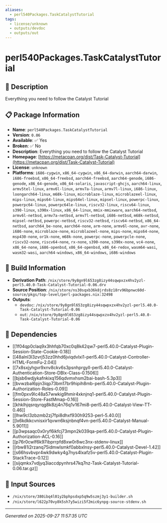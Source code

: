 ```yaml
---
aliases:
  - perl540Packages.TaskCatalystTutorial
tags:
  - license/unknown
  - outputs/devdoc
  - outputs/out
---
```


# perl540Packages.TaskCatalystTutorial

## 📝 Description

Everything you need to follow the Catalyst Tutorial

## 📋 Package Information

- **Name**: `perl540Packages.TaskCatalystTutorial`
- **Version**: `0.06`
- **Available**: ✅ Yes
- **Broken**: ✅ No
- **Description**: Everything you need to follow the Catalyst Tutorial
- **Homepage**: [https://metacpan.org/dist/Task-Catalyst-Tutorial](https://metacpan.org/dist/Task-Catalyst-Tutorial)
- **License**: `unknown`
- **Platforms**: `i686-cygwin`, `x86_64-cygwin`, `x86_64-darwin`, `aarch64-darwin`, `i686-freebsd`, `x86_64-freebsd`, `aarch64-freebsd`, `aarch64-genode`, `i686-genode`, `x86_64-genode`, `x86_64-solaris`, `javascript-ghcjs`, `aarch64-linux`, `armv5tel-linux`, `armv6l-linux`, `armv7a-linux`, `armv7l-linux`, `i686-linux`, `loongarch64-linux`, `m68k-linux`, `microblaze-linux`, `microblazeel-linux`, `mips-linux`, `mips64-linux`, `mips64el-linux`, `mipsel-linux`, `powerpc-linux`, `powerpc64-linux`, `powerpc64le-linux`, `riscv32-linux`, `riscv64-linux`, `s390-linux`, `s390x-linux`, `x86_64-linux`, `mmix-mmixware`, `aarch64-netbsd`, `armv6l-netbsd`, `armv7a-netbsd`, `armv7l-netbsd`, `i686-netbsd`, `m68k-netbsd`, `mipsel-netbsd`, `powerpc-netbsd`, `riscv32-netbsd`, `riscv64-netbsd`, `x86_64-netbsd`, `aarch64_be-none`, `aarch64-none`, `arm-none`, `armv6l-none`, `avr-none`, `i686-none`, `microblaze-none`, `microblazeel-none`, `mips-none`, `mips64-none`, `msp430-none`, `or1k-none`, `m68k-none`, `powerpc-none`, `powerpcle-none`, `riscv32-none`, `riscv64-none`, `rx-none`, `s390-none`, `s390x-none`, `vc4-none`, `x86_64-none`, `i686-openbsd`, `x86_64-openbsd`, `x86_64-redox`, `wasm64-wasi`, `wasm32-wasi`, `aarch64-windows`, `x86_64-windows`, `i686-windows`

## 🔧 Build Information

- **Derivation Path**: `/nix/store/9y8gn9l653zg8izy44sqwpxzx4hv2yzl-perl5.40.0-Task-Catalyst-Tutorial-0.06.drv`
- **Source Position**: `/nix/store/ns30sqxb36k8jrds8z18rv96bpnwc60d-source/pkgs/top-level/perl-packages.nix:32498`
- **Outputs**:
  - `devdoc`:  `/nix/store/9y8gn9l653zg8izy44sqwpxzx4hv2yzl-perl5.40.0-Task-Catalyst-Tutorial-0.06`
  - `out`:  `/nix/store/9y8gn9l653zg8izy44sqwpxzx4hv2yzl-perl5.40.0-Task-Catalyst-Tutorial-0.06`

## 🔗 Dependencies

- [[1f04qp0claq9x3hhfqb70xc0q8k42qw7-perl5.40.0-Catalyst-Plugin-Session-State-Cookie-0.18]]
- [[48alnl3l3zvrj53zz0hhd6jviqdvlxi1-perl5.40.0-Catalyst-Controller-HTML-FormFu-2.04]]
- [[7x8sxjyhgvr9xnv8ckv6s3psnhprgyll-perl5.40.0-Catalyst-Authentication-Store-DBIx-Class-0.1506]]
- [[bjsb6wdjykafnkixq156qdvmxhsm2bai-bash-5.3p3]]
- [[bvwzbal6pjn3iqp73bm17br9hipih8mb-perl5.40.0-Catalyst-Plugin-Authorization-Roles-0.09]]
- [[fm0pxv9lc48a57wwkig9hmir4xknjnq1-perl5.40.0-Catalyst-Plugin-Session-Store-FastMmap-0.16]]
- [[khklhjqsrqyrqg8k8zj4n76q1v167mi8-perl5.40.0-Catalyst-View-TT-0.46]]
- [[lhw9cl3zbzmb2zj7fpi8dhxf930h9253-perl-5.40.0]]
- [[lx6kdkkcvnisxir1qvwn6ksjnbnqf4vn-perl5.40.0-Catalyst-Manual-5.9011]]
- [[p3wpsaqc0x0ryf6ikfcj73mpn2k039qa-perl5.40.0-Catalyst-Plugin-Authorization-ACL-0.16]]
- [[p76r0cwlf6k97ibprrpfd8xw0r8wc3nx-stdenv-linux]]
- [[rbw81i2rzanq75idmwlsmkf0abbxlnsy-perl5.40.0-Catalyst-Devel-1.42]]
- [[s66hsvbvpr4wk9dwky4g7nys4lxafz5v-perl5.40.0-Catalyst-Plugin-StackTrace-0.12]]
- [[sijqmkx7vdjyq3iaccdpynhrs47kq7nz-Task-Catalyst-Tutorial-0.06.tar.gz]]

## 📁 Input Sources

- `/nix/store/380ibq4l01y2bphpsdxp5q9w5szmj3y1-builder.sh`
- `/nix/store/l622p70vy8k5sh7y5wizi5f2mic6ynpg-source-stdenv.sh`

---
*Generated on 2025-09-27 11:57:35 UTC*
